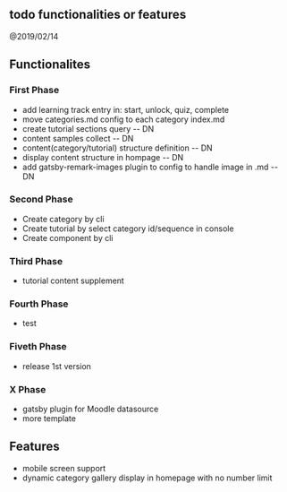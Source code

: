 todo functionalities or features
------------

@2019/02/14


## Functionalites

### First Phase
* add learning track entry in: start, unlock, quiz, complete
* move categories.md config to each category index.md
* create tutorial sections query  -- DN
* content samples collect  --  DN
* content(category/tutorial) structure definition  -- DN
* display content structure in hompage  -- DN
* add gatsby-remark-images plugin to config to handle image in .md  -- DN

### Second Phase
* Create category by cli
* Create tutorial by select category id/sequence in console
* Create component by cli

### Third Phase
* tutorial content supplement 

### Fourth Phase
* test

### Fiveth Phase
* release 1st version

### X Phase
* gatsby plugin for Moodle datasource
* more template

## Features

* mobile screen support
* dynamic category gallery display in homepage with no number limit